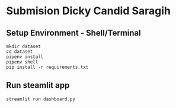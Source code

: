 # Submision Dicky Candid Saragih
## Setup Environment - Shell/Terminal
```
mkdir dataset
cd dataset
pipenv install
pipenv shell
pip install -r requirements.txt
```

## Run steamlit app
```
streamlit run dashboard.py
```
